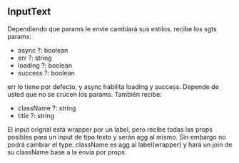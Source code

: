 ## InputText

Dependiendo que params le envie cambiará sus estilos. recibe los sgts params:

- async ?: boolean
- err ?: string
- loading ?: boolean
- success ?: boolean

err lo tiene por defecto, y async habilita loading y success. Depende de usted que no se crucen los params. También recibe:

- className ?: string
- title ?: string

El input orignal está wrapper por un label, pero recibe todas las props posibles para un input de tipo texto y serán agg al mismo. Sin embargo no podrá cambiar el type. className es agg al label(wrapper) y hará un join de su className base a la envia por props.
